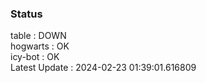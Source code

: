 ### Status


table : DOWN  
hogwarts : OK  
icy-bot : OK  
Latest Update : 2024-02-23 01:39:01.616809
